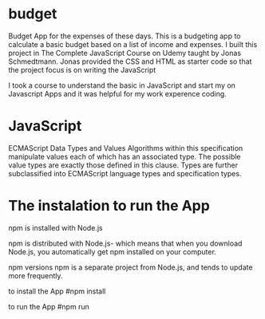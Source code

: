 # budget
Budget App for the expenses of these days.
This is a budgeting app to calculate a basic budget based on a list of income and expenses. 
I built this project in The Complete JavaScript Course on Udemy taught by Jonas Schmedtmann. 
Jonas provided the CSS and HTML as starter code so that the project focus is on writing the JavaScript

I took a course to understand the basic in JavaScript and start my on Javascript Apps and it was helpful 
for my work experence coding.

# JavaScript 
ECMAScript Data Types and Values
Algorithms within this specification manipulate values each of which has an associated type. The possible value types are exactly those defined in this clause. Types are further subclassified into ECMAScript language types and specification types.


# The instalation to run the App

npm is installed with Node.js

npm is distributed with Node.js- which means that when you download Node.js, you automatically get npm installed on your computer.

npm versions
npm is a separate project from Node.js, and tends to update more frequently.

to install the App 
#npm install

to run the App
#npm run 
